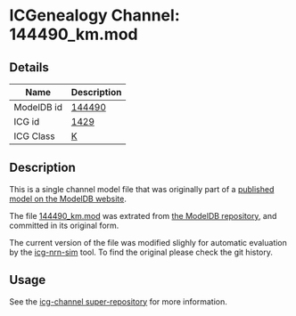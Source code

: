 # ICGenealogy Channel: 144490\_km.mod

## Details

Name | Description
---- | -----------
ModelDB id | [144490](http://senselab.med.yale.edu/ModelDB/ShowModel.cshtml?model=144490)
ICG id | [1429](http://icg.neurotheory.ox.ac.uk/channels/1/1429)
ICG Class | [K](http://icg.neurotheory.ox.ac.uk/channels/1)

## Description

This is a single channel model file that was originally part of a [published model on the ModelDB website](http://senselab.med.yale.edu/ModelDB/ShowModel.cshtml?model=144490).


The file [144490\_km.mod](144490_km.mod) was extrated from [the ModelDB repository](http://senselab.med.yale.edu/ModelDB/ShowModel.cshtml?model=144490), and committed in its original form.

The current version of the file was modified slighly for automatic evaluation by the [icg-nrn-sim](https://github.com/icgenealogy/icg-nrn-sim) tool. To find the original please check the git history.


## Usage

See the [icg-channel super-repository](https://github.com/icgenealogy/icg-channels) for more information.